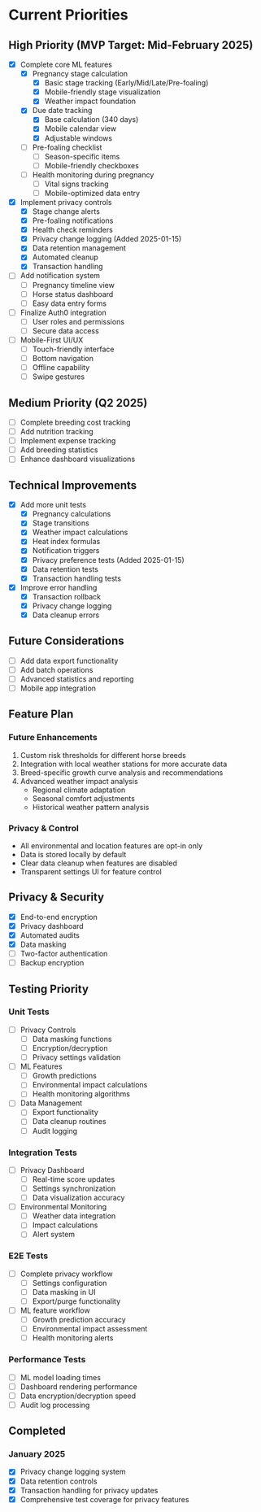 # Current Priorities

## High Priority (MVP Target: Mid-February 2025)

-   [x] Complete core ML features
    -   [x] Pregnancy stage calculation 
        - [x] Basic stage tracking (Early/Mid/Late/Pre-foaling)
        - [x] Mobile-friendly stage visualization
        - [x] Weather impact foundation
    -   [x] Due date tracking 
        - [x] Base calculation (340 days)
        - [x] Mobile calendar view
        - [x] Adjustable windows
    -   [ ] Pre-foaling checklist
        - [ ] Season-specific items
        - [ ] Mobile-friendly checkboxes
    -   [ ] Health monitoring during pregnancy
        - [ ] Vital signs tracking
        - [ ] Mobile-optimized data entry
-   [x] Implement privacy controls
    -   [x] Stage change alerts
    -   [x] Pre-foaling notifications
    -   [x] Health check reminders
    -   [x] Privacy change logging (Added 2025-01-15)
    -   [x] Data retention management
    -   [x] Automated cleanup
    -   [x] Transaction handling
-   [ ] Add notification system
    -   [ ] Pregnancy timeline view
    -   [ ] Horse status dashboard
    -   [ ] Easy data entry forms
-   [ ] Finalize Auth0 integration
    -   [ ] User roles and permissions
    -   [ ] Secure data access
-   [ ] Mobile-First UI/UX 
    -   [ ] Touch-friendly interface
    -   [ ] Bottom navigation
    -   [ ] Offline capability
    -   [ ] Swipe gestures

## Medium Priority (Q2 2025)

- [ ] Complete breeding cost tracking
- [ ] Add nutrition tracking
- [ ] Implement expense tracking
- [ ] Add breeding statistics
- [ ] Enhance dashboard visualizations

## Technical Improvements

- [x] Add more unit tests
    - [x] Pregnancy calculations
    - [x] Stage transitions
    - [x] Weather impact calculations
    - [x] Heat index formulas
    - [x] Notification triggers
    - [x] Privacy preference tests (Added 2025-01-15)
    - [x] Data retention tests
    - [x] Transaction handling tests
- [x] Improve error handling
    - [x] Transaction rollback
    - [x] Privacy change logging
    - [x] Data cleanup errors

## Future Considerations

- [ ] Add data export functionality
- [ ] Add batch operations
- [ ] Advanced statistics and reporting
- [ ] Mobile app integration

## Feature Plan

### Future Enhancements

1. Custom risk thresholds for different horse breeds
2. Integration with local weather stations for more accurate data
3. Breed-specific growth curve analysis and recommendations
4. Advanced weather impact analysis
   - Regional climate adaptation
   - Seasonal comfort adjustments
   - Historical weather pattern analysis

### Privacy & Control

-   All environmental and location features are opt-in only
-   Data is stored locally by default
-   Clear data cleanup when features are disabled
-   Transparent settings UI for feature control

## Privacy & Security

-   [x] End-to-end encryption
-   [x] Privacy dashboard
-   [x] Automated audits
-   [x] Data masking
-   [ ] Two-factor authentication
-   [ ] Backup encryption

## Testing Priority

### Unit Tests

-   [ ] Privacy Controls
    -   [ ] Data masking functions
    -   [ ] Encryption/decryption
    -   [ ] Privacy settings validation
-   [ ] ML Features
    -   [ ] Growth predictions
    -   [ ] Environmental impact calculations
    -   [ ] Health monitoring algorithms
-   [ ] Data Management
    -   [ ] Export functionality
    -   [ ] Data cleanup routines
    -   [ ] Audit logging

### Integration Tests

-   [ ] Privacy Dashboard
    -   [ ] Real-time score updates
    -   [ ] Settings synchronization
    -   [ ] Data visualization accuracy
-   [ ] Environmental Monitoring
    -   [ ] Weather data integration
    -   [ ] Impact calculations
    -   [ ] Alert system

### E2E Tests

-   [ ] Complete privacy workflow
    -   [ ] Settings configuration
    -   [ ] Data masking in UI
    -   [ ] Export/purge functionality
-   [ ] ML feature workflow
    -   [ ] Growth prediction accuracy
    -   [ ] Environmental impact assessment
    -   [ ] Health monitoring alerts

### Performance Tests

-   [ ] ML model loading times
-   [ ] Dashboard rendering performance
-   [ ] Data encryption/decryption speed
-   [ ] Audit log processing

## Completed 

### January 2025
- [x] Privacy change logging system
- [x] Data retention controls
- [x] Transaction handling for privacy updates
- [x] Comprehensive test coverage for privacy features
